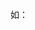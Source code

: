 <script src="樱花js文件路径或链接"></script>

如：
<script src="https://siuth.cn/music/demo/public/assets/js/yinghua.js"></script>